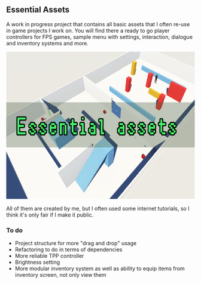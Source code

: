 ## Essential Assets

A work in progress project that contains all basic assets that I often re-use in game projects I work on. You will find there a ready to go
player controllers for FPS games, sample menu with settings, interaction, dialogue and inventory systems and more.


</div>

<div align='center'>

<img src="https://github.com/Aspsyxia/essential-assets/blob/db750f8b62d9cfa18e5c02cc46696cda57804d57/banner.png" style="width:594px;height:395px;">

</div>

All of them are created by me, but I often used some internet tutorials, so I think it's only fair if I make it public.

### To do

- Project structure for more "drag and drop" usage
- Refactoring to do in terms of dependencies
- More reliable TPP controller
- Brightness setting
- More modular inventory system as well as ability to equip items from inventory screen, not only view them
